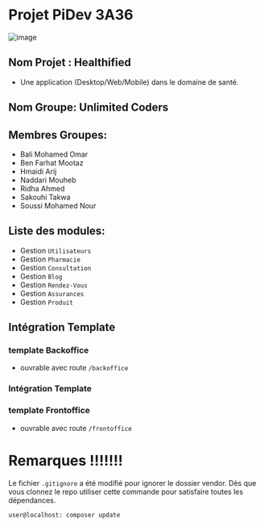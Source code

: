 # Projet PiDev 3A36
![image](https://user-images.githubusercontent.com/123477447/217036967-6d1d717f-2fc4-473a-8b51-ca4ec336796d.png)

## Nom Projet : Healthified
- Une application (Desktop/Web/Mobile) dans le domaine de santé.
## Nom Groupe: Unlimited Coders
## Membres Groupes:
-   Bali Mohamed Omar
-   Ben Farhat Mootaz
-   Hmaidi Arij
-   Naddari Mouheb
-   Ridha Ahmed
-   Sakouhi Takwa
-   Soussi Mohamed Nour

## Liste des modules:
- Gestion `Utilisateurs`
- Gestion `Pharmacie`
- Gestion `Consultation`
- Gestion `Blog`
- Gestion `Rendez-Vous`
- Gestion `Assurances`
- Gestion `Produit`

## Intégration Template
### template Backoffice
- ouvrable avec route `/backoffice`
### Intégration Template
### template Frontoffice
- ouvrable avec route `/frontoffice`

# Remarques !!!!!!!
Le fichier `.gitignore` a été modifié pour ignorer le dossier vendor.
Dès que vous clonnez le repo utiliser cette commande pour satisfaire toutes les dépendances.
```bash
user@localhost: composer update
```
